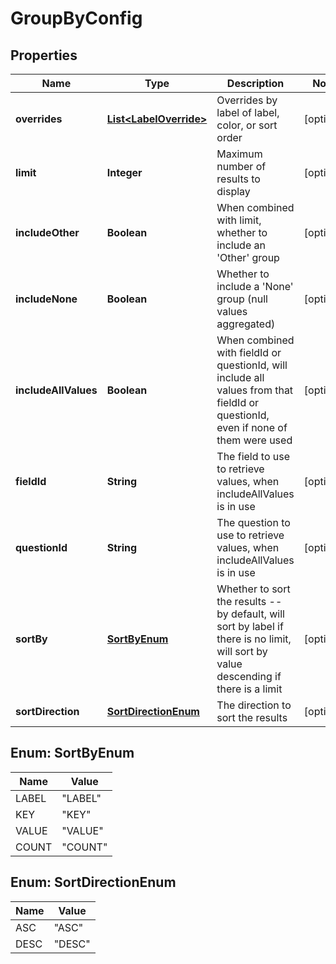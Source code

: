 

# GroupByConfig


## Properties

| Name | Type | Description | Notes |
|------------ | ------------- | ------------- | -------------|
|**overrides** | [**List&lt;LabelOverride&gt;**](LabelOverride.md) | Overrides by label of label, color, or sort order |  [optional] |
|**limit** | **Integer** | Maximum number of results to display |  [optional] |
|**includeOther** | **Boolean** | When combined with limit, whether to include an &#39;Other&#39; group |  [optional] |
|**includeNone** | **Boolean** | Whether to include a &#39;None&#39; group (null values aggregated) |  [optional] |
|**includeAllValues** | **Boolean** | When combined with fieldId or questionId, will include all values from that fieldId or questionId, even if none of them were used |  [optional] |
|**fieldId** | **String** | The field to use to retrieve values, when includeAllValues is in use |  [optional] |
|**questionId** | **String** | The question to use to retrieve values, when includeAllValues is in use |  [optional] |
|**sortBy** | [**SortByEnum**](#SortByEnum) | Whether to sort the results -- by default, will sort by label if there is no limit, will sort by value descending if there is a limit |  [optional] |
|**sortDirection** | [**SortDirectionEnum**](#SortDirectionEnum) | The direction to sort the results |  [optional] |



## Enum: SortByEnum

| Name | Value |
|---- | -----|
| LABEL | &quot;LABEL&quot; |
| KEY | &quot;KEY&quot; |
| VALUE | &quot;VALUE&quot; |
| COUNT | &quot;COUNT&quot; |



## Enum: SortDirectionEnum

| Name | Value |
|---- | -----|
| ASC | &quot;ASC&quot; |
| DESC | &quot;DESC&quot; |



